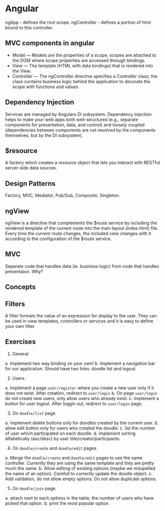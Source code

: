 Angular
=======


ngApp - defines the root scope.
ngController - defines a portion of html bound to this controller.


MVC components in angular
-------------------------

* Model — Models are the properties of a scope; scopes are attached to the DOM where scope properties are accessed through bindings.
* View — The template (HTML with data bindings) that is rendered into the View.
* Controller — The ngController directive specifies a Controller class; the class contains business logic behind the application to decorate the scope with functions and values


Dependency Injection
--------------------

Services are managed by Angulars DI subsystem. Dependency injection helps to make your web apps both well-structured (e.g., separate components for presentation, data, and control) and loosely coupled (dependencies between components are not resolved by the components themselves, but by the DI subsystem).


$resource
---------

A factory which creates a resource object that lets you interact with RESTful server-side data sources.

Design Patterns
---------------

Factory, MVC, Mediator, Pub/Sub, Composite, Singleton.


ngView
------

ngView is a directive that complements the $route service by including the rendered template of the current route into the main layout (index.html) file. Every time the current route changes, the included view changes with it according to the configuration of the $route service.


MVC
---

Separate code that handles data (ie. business logic) from code that handles presentaion. Why?

Concepts
--------



Filters
-------

A filter formats the value of an expression for display to the user. They can be used in view templates, controllers or services and it is easy to define your own filter.


Exercises
---------

1. General

a. Implement two way binding on your own!
b. Implement a navigation bar for our application. Should have two links: doodle list and logout.

2. Users.

a. Implement a page `user/register` where you create a new user only if it does not exist. After creation, redirect to `user/login`
b. On page `user/login` do not create new users, only allow users who already exist.
c. Implement a button for user logout. After loggin out, redirect to `user/login` page.

3. On `doodle/list` page.

a. implement delete buttons only for doodles created by the current user.
b. allow edit button only for users who created the doodle.
c. list the number of user which participated on each doodle.
d. implement sorting alfabetically (asc/desc) by user title/creator/participants.

4. On `doodle/create` and `doodle/edit` pages.

a. Merge the `doodle/create` and `doodle/edit` pages to use the same controller. Currently they are using the same template and they are pretty much the same.
b. Allow editing of existing options (maybe we misspelled the name of an option). Carefull to correctly update the doodle object.
c. Add validation, do not allow empty options. Do not allow duplicate options.

5. On `doodle/join` page.

a. attach next to each options in the table, the number of users who have picked that option.
b. print the most popular option.

